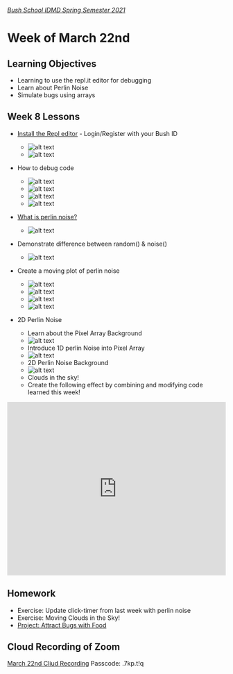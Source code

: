 [_Bush School IDMD Spring Semester 2021_](https://chandrunarayan.github.io/idmd/)

# Week of March 22nd

## Learning Objectives
* Learning to use the repl.it editor for debugging
* Learn about Perlin Noise
* Simulate bugs using arrays

## Week 8 Lessons
* [Install the Repl editor](https://replit.com/signup?from=landing)  - Login/Register with your Bush ID

  * ![alt text](0createrepl.png)
  * ![alt text](1createrepl.png)

* How to debug code

  * ![alt text](2createrepl.png)
  * ![alt text](3createrepl.png)
  * ![alt text](4createrepl.png)
  * ![alt text](5createrepl.png)

* [What is perlin noise?](https://en.wikipedia.org/wiki/Perlin_noise)
  * ![alt text](perlin.png)

* Demonstrate difference between random() & noise()
  * ![alt text](6createrepl.png)
* Create a moving plot of perlin noise
  * ![alt text](7createrepl.png)
  * ![alt text](8createrepl.png)
  * ![alt text](9createrepl.png)
  * ![alt text](10createrepl.png)
* 2D Perlin Noise
  * Learn about the Pixel Array Background
  * ![alt text](pixelarray.png)
  * Introduce 1D perlin Noise into Pixel Array
  * ![alt text](pixelarray25.png)
  * 2D Perlin Noise Background
  * ![alt text](2dperlin1.png)
  * Clouds in the sky!
  * Create the following effect by combining and modifying code learned this week!

<iframe height="400px" width="100%" src="https://replit.com/@cnarayan/GleefulGrandDownload?lite=true" scrolling="no" frameborder="no" allowtransparency="true" allowfullscreen="true" sandbox="allow-forms allow-pointer-lock allow-popups allow-same-origin allow-scripts allow-modals"></iframe>

## Homework
* Exercise: Update click-timer from last week with perlin noise
* Exercise: Moving Clouds in the Sky!
* [Project: Attract Bugs with Food](code/bugs_moving_to_food.md)

## Cloud Recording of Zoom
[March 22nd Cliud Recording](https://zoom.us/rec/share/W-Vqwy-K2zRsv1bMAZ2E6Pa3od1_qUN8CVABc-rNetTqh5iZ0L8J363iE_t4lESB.YG0X-zlqwgSrWvqQ) Passcode: .7kp.t!q